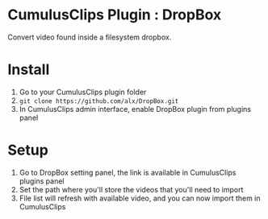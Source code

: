 CumulusClips Plugin : DropBox
=============================

Convert video found inside a filesystem dropbox.

# Install

1. Go to your CumulusClips plugin folder
2. ```git clone https://github.com/alx/DropBox.git```
3. In CumulusClips admin interface, enable DropBox plugin from plugins panel

# Setup

1. Go to DropBox setting panel, the link is available in CumulusClips plugins panel
2. Set the path where you'll store the videos that you'll need to import
3. File list will refresh with available video, and you can now import them in CumulusClips
